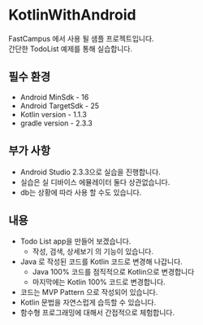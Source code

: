 # KotlinWithAndroid

FastCampus 에서 사용 될 샘플 프로젝트입니다.  
간단한 TodoList 예제를 통해 실습합니다.

## 필수 환경
* Android MinSdk - 16
* Android TargetSdk - 25
* Kotlin version - 1.1.3
* gradle version - 2.3.3

## 부가 사항
* Android Studio 2.3.3으로 실습을 진행합니다.
* 실습은 실 디바이스 에뮬레이터 둘다 상관없습니다.
* db는 상황에 따라 사용 할 수도 있습니다.

## 내용
* Todo List app을 만들어 보겠습니다.
  * 작성, 검색, 상세보기 의 기능이 있습니다.
* Java 로 작성된 코드를 Kotlin 코드로 변경해 나갑니다.
  * Java 100% 코드를 점직적으로 Kotlin으로 변경합니다
  * 마지막에는 Kotlin 100% 코드로 변경합니다.
* 코드는 MVP Pattern 으로 작성되어 있습니다.
* Kotlin 문법을 자연스럽게 습득할 수 있습니다.
* 함수형 프로그래밍에 대해서 간접적으로 체험합니다.
